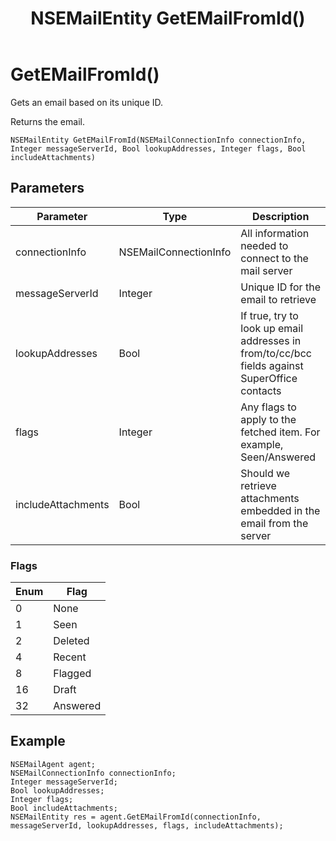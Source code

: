 ﻿---
uid: crmscript_class_nsemailagent_getemailfromid
title: NSEMailEntity GetEMailFromId()
description: CRMScript method in the NSEMailAgent class that gets an email based on its unique ID
intellisense: NSEMailAgent.GetEMailFromId
keywords: NSEMailAgent, GetEMailFromId, GetEMailFromId(NSEMailConnectionInfo,Integer,Bool,NSEMailFlags,Bool)
so.topic: reference
---

# GetEMailFromId()

Gets an email based on its unique ID.

Returns the email.

`NSEMailEntity GetEMailFromId(NSEMailConnectionInfo connectionInfo, Integer messageServerId, Bool lookupAddresses, Integer flags, Bool includeAttachments)`

## Parameters

| Parameter | Type | Description |
|---|---|---|
| connectionInfo | NSEMailConnectionInfo | All information needed to connect to the mail server |
| messageServerId | Integer | Unique ID for the email to retrieve |
| lookupAddresses | Bool | If true, try to look up email addresses in from/to/cc/bcc fields against SuperOffice contacts |
| flags | Integer | Any flags to apply to the fetched item. For example, Seen/Answered |
| includeAttachments | Bool | Should we retrieve attachments embedded in the email from the server |

### Flags

| Enum | Flag |
|---|---|
| 0 | None |
| 1 | Seen |
| 2 | Deleted |
| 4 | Recent |
| 8 | Flagged |
| 16 | Draft |
| 32 | Answered |

## Example

```crmscript
NSEMailAgent agent;
NSEMailConnectionInfo connectionInfo;
Integer messageServerId;
Bool lookupAddresses;
Integer flags;
Bool includeAttachments;
NSEMailEntity res = agent.GetEMailFromId(connectionInfo, messageServerId, lookupAddresses, flags, includeAttachments);
```
